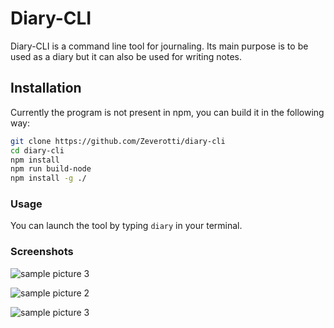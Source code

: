 # Diary-CLI

Diary-CLI is a command line tool for journaling. Its main purpose is to be used as a diary but it can also be used for writing notes.

## Installation

Currently the program is not present in npm, you can build it in the following way:
```sh
git clone https://github.com/Zeverotti/diary-cli
cd diary-cli
npm install
npm run build-node
npm install -g ./
```

### Usage

You can launch the tool by typing ```diary``` in your terminal.

### Screenshots

![sample picture 3](https://i.imgur.com/fJ1GDmY.png)

![sample picture 2](https://i.imgur.com/c0fQcWe.png)

![sample picture 3](https://i.imgur.com/dsvZQA1.png)